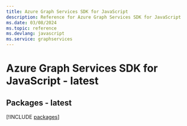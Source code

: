 ```yaml
---
title: Azure Graph Services SDK for JavaScript
description: Reference for Azure Graph Services SDK for JavaScript
ms.date: 03/08/2024
ms.topic: reference
ms.devlang: javascript
ms.service: graphservices
---
```

# Azure Graph Services SDK for JavaScript - latest
## Packages - latest
[!INCLUDE [packages](graph-services-index.md)]